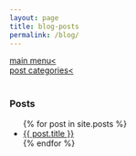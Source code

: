```yaml
---
layout: page
title: blog-posts
permalink: /blog/
---
```

<a href="/">main menu< </a>  
<a href="/categories">post categories< </a>  
<br>
<h3>Posts</h3>  
<ul>
  {% for post in site.posts %}
    <li>
      <a href="{{ post.url }}">{{ post.title }}</a>
    </li>
  {% endfor %}
</ul>
